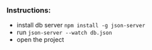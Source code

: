 ### Instructions: 
- install db server `npm install -g json-server`
- run `json-server --watch db.json`
- open the project

